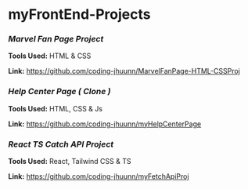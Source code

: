 # myFrontEnd-Projects

### _**Marvel Fan Page Project**_
**Tools Used:** HTML & CSS

**Link:** https://github.com/coding-jhuunn/MarvelFanPage-HTML-CSSProj

### _**Help Center Page ( Clone )**_
**Tools Used:** HTML, CSS & Js

**Link:** https://github.com/coding-jhuunn/myHelpCenterPage

### _**React TS Catch API Project**_
**Tools Used:** React, Tailwind CSS & TS

**Link:** https://github.com/coding-jhuunn/myFetchApiProj

